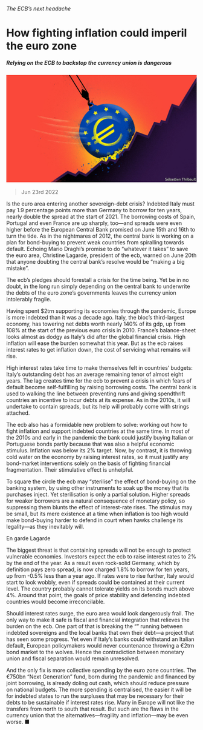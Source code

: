 ###### The ECB’s next headache

# How fighting inflation could imperil the euro zone 

##### Relying on the ECB to backstop the currency union is dangerous 

![image](images/20220625_LDD013.jpg) 

> Jun 23rd 2022 

Is the euro area entering another sovereign-debt crisis? Indebted Italy must pay 1.9 percentage points more than Germany to borrow for ten years, nearly double the spread at the start of 2021. The borrowing costs of Spain, Portugal and even France are up sharply, too—and spreads were even higher before the European Central Bank promised on June 15th and 16th to turn the tide. As in the nightmares of 2012, the central bank is working on a plan for bond-buying to prevent weak countries from spiralling towards default. Echoing Mario Draghi’s promise to do “whatever it takes” to save the euro area, Christine Lagarde, president of the ecb, warned on June 20th that anyone doubting the central bank’s resolve would be “making a big mistake”.

The ecb’s pledges should forestall a crisis for the time being. Yet be in no doubt, in the long run simply depending on the central bank to underwrite the debts of the euro zone’s governments leaves the currency union intolerably fragile.

Having spent $2trn supporting its economies through the pandemic, Europe is more indebted than it was a decade ago. Italy, the bloc’s third-largest economy, has towering net debts worth nearly 140% of its gdp, up from 108% at the start of the previous euro crisis in 2010. France’s balance-sheet looks almost as dodgy as Italy’s did after the global financial crisis. High inflation will ease the burden somewhat this year. But as the ecb raises interest rates to get inflation down, the cost of servicing what remains will rise.

High interest rates take time to make themselves felt in countries’ budgets: Italy’s outstanding debt has an average remaining tenor of almost eight years. The lag creates time for the ecb to prevent a crisis in which fears of default become self-fulfilling by raising borrowing costs. The central bank is used to walking the line between preventing runs and giving spendthrift countries an incentive to incur debts at its expense. As in the 2010s, it will undertake to contain spreads, but its help will probably come with strings attached. 

The ecb also has a formidable new problem to solve: working out how to fight inflation and support indebted countries at the same time. In most of the 2010s and early in the pandemic the bank could justify buying Italian or Portuguese bonds partly because that was also a helpful economic stimulus. Inflation was below its 2% target. Now, by contrast, it is throwing cold water on the economy by raising interest rates, so it must justify any bond-market interventions solely on the basis of fighting financial fragmentation. Their stimulative effect is unhelpful.

To square the circle the ecb may “sterilise” the effect of bond-buying on the banking system, by using other instruments to soak up the money that its purchases inject. Yet sterilisation is only a partial solution. Higher spreads for weaker borrowers are a natural consequence of monetary policy, so suppressing them blunts the effect of interest-rate rises. The stimulus may be small, but its mere existence at a time when inflation is too high would make bond-buying harder to defend in court when hawks challenge its legality—as they inevitably will.

En garde Lagarde

The biggest threat is that containing spreads will not be enough to protect vulnerable economies. Investors expect the ecb to raise interest rates to 2% by the end of the year. As a result even rock-solid Germany, which by definition pays zero spread, is now charged 1.8% to borrow for ten years, up from -0.5% less than a year ago. If rates were to rise further, Italy would start to look wobbly, even if spreads could be contained at their current level. The country probably cannot tolerate yields on its bonds much above 4%. Around that point, the goals of price stability and defending indebted countries would become irreconcilable.

Should interest rates surge, the euro area would look dangerously frail. The only way to make it safe is fiscal and financial integration that relieves the burden on the ecb. One part of that is breaking the “” running between indebted sovereigns and the local banks that own their debt—a project that has seen some progress. Yet even if Italy’s banks could withstand an Italian default, European policymakers would never countenance throwing a €2trn bond market to the wolves. Hence the contradiction between monetary union and fiscal separation would remain unresolved.

And the only fix is more collective spending by the euro zone countries. The €750bn “Next Generation” fund, born during the pandemic and financed by joint borrowing, is already doling out cash, which should reduce pressure on national budgets. The more spending is centralised, the easier it will be for indebted states to run the surpluses that may be necessary for their debts to be sustainable if interest rates rise. Many in Europe will not like the transfers from north to south that result. But such are the flaws in the currency union that the alternatives—fragility and inflation—may be even worse. ■

